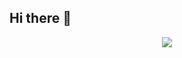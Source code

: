## Hi there 👋 
<p align="center"><img src="https://i.giphy.com/RThN0hOS2GO4M.gif" /></p>
<!--  <p align="center"><img src="https://i.giphy.com/86QMJk7uioeOxxTsXN.webp" /></p> -->
<!-- <p align="center"><img src="https://i.giphy.com/4fRToX3peyWli.webp" /></p> -->

<!--
**vibhmitra/vibhmitra** is a ✨ _special_ ✨ repository because its `README.md` (this file) appears on your GitHub profile.

Here are some ideas to get myself started:

- 🔭 I’m currently working on ...
- 🌱 I’m currently learning ...
- 👯 I’m looking to collaborate on ...
- 🤔 I’m looking for help with ...
- 💬 Ask me about ...
- 📫 How to reach me: ...
- 😄 Pronouns: ...
- ⚡ Fun fact: ...
-->
